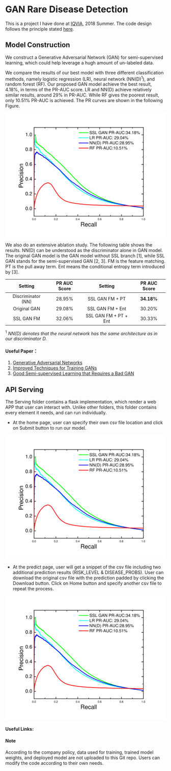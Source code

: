 # GAN Rare Disease Detection
This is a project I have done at [IQVIA](https://www.iqvia.com/), 2018 Summer. The code design follows the principle
stated [here](https://github.com/Wenyuan-Vincent-Li/Tensorflow_template).

## Model Construction
We construct a Generative Adversarial Network (GAN) for semi-supervised learning, which
could help leverage a hugh amount of un-labeled data.

We compare the results of our best model with three different classification methods, 
namely logistic regression (LR), neural network (NN(D)<sup>1</sup>), and random forest
(RF). Our proposed GAN model achieve the best result, 4.18\%, in terms of the PR-AUC
score. LR and NN(D) achieve relatively similar results, around 29\% in PR-AUC. 
While RF gives the poorest result, only 10.51\% PR-AUC is achieved. The PR curves 
are shown in the following Figure.

<img src="/Plots/Figure1.png" width="600">

We also do an extensive ablation study. The following table shows the results.
NN(D) can be understood as the 
discriminator alone in GAN model. The original GAN model is the GAN model 
without SSL branch [1], while SSL GAN stands for the semi-supervised GAN 
[2, 3]. FM is the feature matching. PT is the pull away term. Ent means the 
conditional entropy term introduced by [3].

|       Setting      | PR AUC Score |        Setting        | PR AUC Score |
|:------------------:|:------------:|:---------------------:|:------------:|
| Discriminator (NN) |    28.95%    | SSL GAN FM + PT       |    __34.18%__    |
| Original GAN       |    29.08%    | SSL GAN FM + Ent      |    30.20%    |
| SSL GAN FM         |    32.06%    | SSL GAN FM + PT + Ent |    30.33%    |

<sup>1</sup> _NN(D) denotes that the neural network has the same architecture as in 
our discriminator D._

#### Useful Paper：
1. [Generative Adversarial Networks](https://arxiv.org/abs/1406.2661)
2. [Improved Techniques for Training GANs](https://arxiv.org/abs/1606.03498)
3. [Good Semi-supervised Learning that Requires a Bad GAN](https://arxiv.org/abs/1705.09783)

## API Serving

The Serving folder contains a flask implementation, which render a web APP that user can interact
with. Unlike other folders, this folder contains every element it needs, and can run individually.

* At the home page, user can specify their own csv file location and click on Submit button to
run our model.

<img src="/Plots/Figure1.png" width="600">

* At the predict page, user will get a snippet of the csv file including two additional prediction
results (RISK_LEVEL & DISEASE_PROBS). User can download the original csv file with the prediction
padded by clicking the Download button. Click on Home button and specify another csv file to 
repeat the process.

<img src="/Plots/Figure1.png" width="600">

#### Useful Links:


#### Note
According to the company policy, data used for training, trained model weights, and deployed
model are not uploaded to this Git repo. Users can modify the code according to their own
needs.